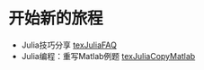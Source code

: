 # 开始新的旅程

- Julia技巧分享 [texJuliaFAQ](https://gassive.github.io/texJuliaFAQ/ "study Julia using GitBook")
- Julia编程：重写Matlab例题 [texJuliaCopyMatlab](https://gassive.github.io/texJuliaCopyMatlab "study Julia by repeating Matlab codes")
